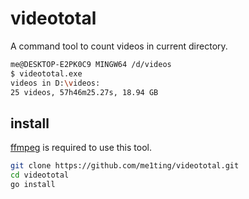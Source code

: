 # videototal
A command tool to count videos in current directory.
```bash
me@DESKTOP-E2PK0C9 MINGW64 /d/videos
$ videototal.exe
videos in D:\videos:
25 videos, 57h46m25.27s, 18.94 GB
```

## install
[ffmpeg](https://ffmpeg.org/download.html) is required to use this tool.

```bash
git clone https://github.com/me1ting/videototal.git
cd videototal
go install
```
